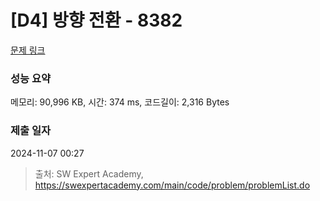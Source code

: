 # [D4] 방향 전환 - 8382 

[문제 링크](https://swexpertacademy.com/main/code/problem/problemDetail.do?contestProbId=AWyNQrCahHcDFAVP) 

### 성능 요약

메모리: 90,996 KB, 시간: 374 ms, 코드길이: 2,316 Bytes

### 제출 일자

2024-11-07 00:27



> 출처: SW Expert Academy, https://swexpertacademy.com/main/code/problem/problemList.do